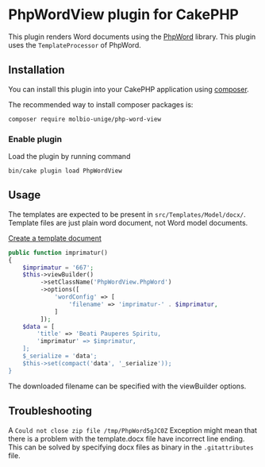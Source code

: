# PhpWordView plugin for CakePHP

This plugin renders Word documents using the [PhpWord](https://github.com/PHPOffice/PHPWord) library. This plugin uses the `TemplateProcessor` of PhpWord.

## Installation

You can install this plugin into your CakePHP application using [composer](https://getcomposer.org).

The recommended way to install composer packages is:

```
composer require molbio-unige/php-word-view
```

### Enable plugin

Load the plugin by running command

```
bin/cake plugin load PhpWordView
```

## Usage

The templates are expected to be present in `src/Templates/Model/docx/`. Template files are just plain word document, not Word model documents.

[Create a template document](https://phpword.readthedocs.io/en/latest/templates-processing.html)

```php
public function imprimatur()
{
    $imprimatur = '667';
    $this->viewBuilder()
         ->setClassName('PhpWordView.PhpWord')
         ->options([
             'wordConfig' => [
                 'filename' => 'imprimatur-' . $imprimatur,
             ]
         ]);
    $data = [
        'title' => 'Beati Pauperes Spiritu,
        'imprimatur' => $imprimatur,
    ];
    $_serialize = 'data';
    $this->set(compact('data', '_serialize'));
}
```

The downloaded filename can be specified with the viewBuilder options.

## Troubleshooting

A `Could not close zip file /tmp/PhpWord5gJC0Z` Exception might mean that there is a problem with the template.docx file have incorrect line ending. This can be solved by specifying docx files as binary in the `.gitattributes` file. 
